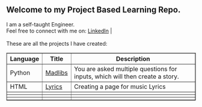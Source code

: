 ## Welcome to my Project Based Learning Repo.
I am a self-taught Engineer.<br>
Feel free to connect with me on: <a href="https://www.linkedin.com/in/hidhavaldesai/">LinkedIn</a> |
<br><br>
These are all the projects I have created: <br>
<table border="1">
    <tr>
        <th>Language</th>
        <th>Title</th>
        <th>Description</th>
    </tr>
        <tr>
        <td>Python</td>
        <td><a href="/python-projects/madlibs-game.py">Madlibs</a></td>
        <td>You are asked multiple questions for inputs, which will then create a story.</td>
        </tr>
        <tr>
        <td>HTML</td>
        <td><a href="/html-css-projects/lyrics.html">Lyrics</a></td>
        <td>Creating a page for music Lyrics</td>
        </tr>
        <tr>
        <td></td>
        <td></td>
        <td></td>
        </tr>
        <tr>
        <td></td>
        <td></td>
        <td></td>
        </tr>
        <tr>
        <td></td>
        <td></td>
        <td></td>
        </tr>
</table>